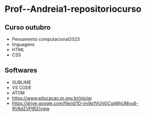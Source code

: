 # Prof--Andreia1-repositoriocurso
## Curso outubro
- Pensamento computacional2023
- linguagens 
- HTML
- CSS
## Softwares
- SUBLIME
- VS CODE
- ATOM
- https://www.educacao.pr.gov.br/iniciar
- https://drive.google.com/file/d/1D-jm9q1VUVGCg46hUMyu6-9V8dZVPtR2/view
